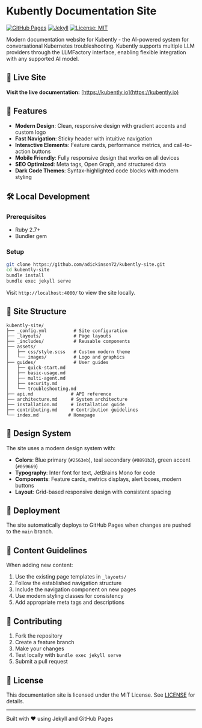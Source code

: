 # Kubently Documentation Site

[![GitHub Pages](https://img.shields.io/badge/GitHub%20Pages-Live-brightgreen)](https://kubently.io)
[![Jekyll](https://img.shields.io/badge/Jekyll-4.3-red)](https://jekyllrb.com/)
[![License: MIT](https://img.shields.io/badge/License-MIT-blue.svg)](LICENSE)

Modern documentation website for Kubently - the AI-powered system for conversational Kubernetes troubleshooting. Kubently supports multiple LLM providers through the LLMFactory interface, enabling flexible integration with any supported AI model.

## 🌟 Live Site

**Visit the live documentation:** [https://kubently.io](https://kubently.io)

## 🎨 Features

- **Modern Design**: Clean, responsive design with gradient accents and custom logo
- **Fast Navigation**: Sticky header with intuitive navigation
- **Interactive Elements**: Feature cards, performance metrics, and call-to-action buttons  
- **Mobile Friendly**: Fully responsive design that works on all devices
- **SEO Optimized**: Meta tags, Open Graph, and structured data
- **Dark Code Themes**: Syntax-highlighted code blocks with modern styling

## 🛠️ Local Development

### Prerequisites
- Ruby 2.7+
- Bundler gem

### Setup
```bash
git clone https://github.com/adickinson72/kubently-site.git
cd kubently-site
bundle install
bundle exec jekyll serve
```

Visit `http://localhost:4000/` to view the site locally.

## 📁 Site Structure

```
kubently-site/
├── _config.yml          # Site configuration
├── _layouts/            # Page layouts
├── _includes/           # Reusable components
├── assets/
│   ├── css/style.scss   # Custom modern theme
│   └── images/          # Logo and graphics
├── guides/              # User guides
│   ├── quick-start.md
│   ├── basic-usage.md
│   ├── multi-agent.md
│   ├── security.md
│   └── troubleshooting.md
├── api.md              # API reference
├── architecture.md     # System architecture
├── installation.md     # Installation guide
├── contributing.md     # Contribution guidelines
└── index.md           # Homepage
```

## 🎨 Design System

The site uses a modern design system with:

- **Colors**: Blue primary (`#2563eb`), teal secondary (`#0891b2`), green accent (`#059669`)
- **Typography**: Inter font for text, JetBrains Mono for code
- **Components**: Feature cards, metrics displays, alert boxes, modern buttons
- **Layout**: Grid-based responsive design with consistent spacing

## 🚀 Deployment

The site automatically deploys to GitHub Pages when changes are pushed to the `main` branch.

## 📄 Content Guidelines

When adding new content:

1. Use the existing page templates in `_layouts/`
2. Follow the established navigation structure
3. Include the navigation component on new pages
4. Use modern styling classes for consistency
5. Add appropriate meta tags and descriptions

## 🤝 Contributing

1. Fork the repository
2. Create a feature branch
3. Make your changes
4. Test locally with `bundle exec jekyll serve`
5. Submit a pull request

## 📝 License

This documentation site is licensed under the MIT License. See [LICENSE](LICENSE) for details.

---

Built with ❤️ using Jekyll and GitHub Pages